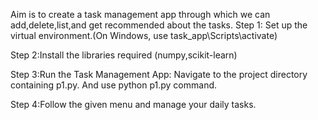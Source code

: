 Aim is to create a task management app through which we can add,delete,list,and get recommended about the tasks.
Step 1: Set up the virtual environment.(On Windows, use task_app\Scripts\activate)

Step 2:Install the libraries required (numpy,scikit-learn)

Step 3:Run the Task Management App:
      Navigate to the project directory containing p1.py.
      And use python p1.py command.
      
Step 4:Follow the given menu and manage your daily tasks.
